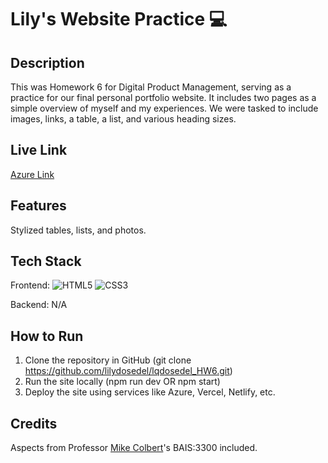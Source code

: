 # Lily's Website Practice 💻

## Description
This was Homework 6 for Digital Product Management, serving as a practice for our final personal portfolio website. It includes two pages as a simple overview of myself and my experiences. We were tasked to include images, links, a table, a list, and various heading sizes. 

## Live Link
[Azure Link](https://victorious-pond-0b44d3f1e.6.azurestaticapps.net)

## Features
Stylized tables, lists, and photos. 

## Tech Stack
Frontend: ![HTML5](https://img.shields.io/badge/HTML5-E34F26?style=for-the-badge&logo=html5&logoColor=white) ![CSS3](https://img.shields.io/badge/CSS3-1572B6?style=for-the-badge&logo=css3&logoColor=white)

Backend: N/A

## How to Run
1. Clone the repository in GitHub (git clone https://github.com/lilydosedel/lqdosedel_HW6.git)
2. Run the site locally (npm run dev OR npm start)
3. Deploy the site using services like Azure, Vercel, Netlify, etc.

## Credits 
Aspects from Professor [Mike Colbert](https://github.com/mikecolbert)'s BAIS:3300 included.
